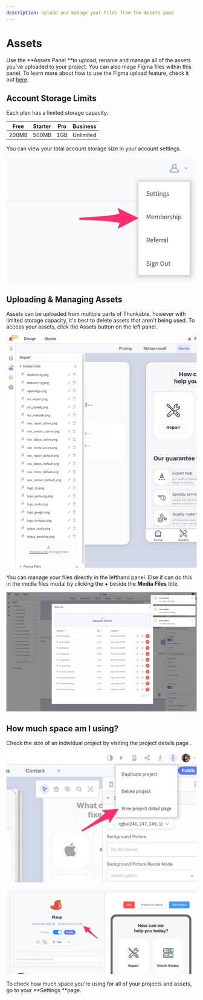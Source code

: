 ```yaml
---
description: Upload and manage your files from the Assets pane
---
```


# Assets

Use the **Assets Panel **to upload, rename and manage all of the assets you've uploaded to your project. You can also mage Figma files within this panel. To learn more about how to use the Figma upload feature, check it out [here](figma.md).&#x20;

## Account Storage Limits

Each plan has a limited storage capacity.&#x20;

| Free  | Starter | Pro | Business  |
| ----- | ------- | --- | --------- |
| 200MB | 500MB   | 1GB | Unlimited |

You can view your total account storage size in your account settings.

![](<.gitbook/assets/thunkable (1).png>)

## Uploading & Managing Assets

Assets can be uploaded from multiple parts of Thunkable, however with limited storage capacity, it's best to delete assets that aren't being used. To access your assets, click the Assets button on the left panel.

![](<.gitbook/assets/image (205).png>)

You can manage your files directly in the lefthand panel. Else if can do this in the media files modal by clicking the **+** beside the **Media Files** title.

![](<.gitbook/assets/image (210).png>)

## How much space am I using?

Check the size of an individual project by visiting the project details page .

![](<.gitbook/assets/thunkable (2).png>)

![](.gitbook/assets/thunkable.png)

To check how much space you're using for all of your projects and assets, go to your **Settings **page.
